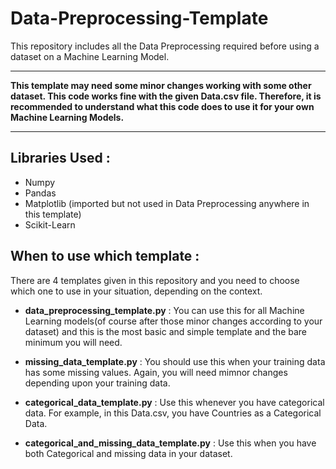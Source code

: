 # Data-Preprocessing-Template
This repository includes all the Data Preprocessing required before using a dataset on a Machine Learning Model.

***

**This template may need some minor changes working with some other dataset. This code works fine with the given Data.csv file. Therefore, it 
is recommended to understand what this code does to use it for your own Machine Learning Models.**

***

## Libraries Used :
* Numpy
* Pandas
* Matplotlib (imported but not used in Data Preprocessing anywhere in this template)
* Scikit-Learn

## When to use which template :
There are 4 templates given in this repository and you need to choose which one to use in your situation, depending on the context.

* **data_preprocessing_template.py** : You can use this for all Machine Learning models(of course after those minor changes according to your dataset) and this is the most basic and simple template and the
bare minimum you will need.

* **missing_data_template.py** : You should use this when your training data has some missing values. Again, you will need mimnor changes depending 
upon your training data.

* **categorical_data_template.py** : Use this whenever you have categorical data. For example, in this Data.csv, you have Countries as a Categorical Data.

* **categorical_and_missing_data_template.py** : Use this when you have both Categorical and missing data in your dataset.

